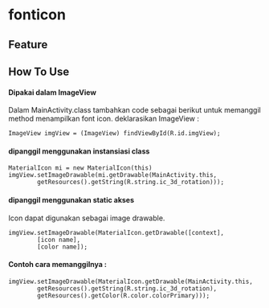 # fonticon

## Feature

## How To Use

#### Dipakai dalam ImageView
Dalam MainActivity.class tambahkan code sebagai berikut untuk memanggil method menampilkan font icon.
deklarasikan ImageView :

```
ImageView imgView = (ImageView) findViewById(R.id.imgView);
```
#### dipanggil menggunakan instansiasi class
```
MaterialIcon mi = new MaterialIcon(this)
imgView.setImageDrawable(mi.getDrawable(MainActivity.this,
        getResources().getString(R.string.ic_3d_rotation)));
```

#### dipanggil menggunakan static akses
Icon dapat digunakan sebagai image drawable.
```
imgView.setImageDrawable(MaterialIcon.getDrawable([context],
        [icon name],
        [color name]);
```
#### Contoh cara memanggilnya :

```
imgView.setImageDrawable(MaterialIcon.getDrawable(MainActivity.this,
        getResources().getString(R.string.ic_3d_rotation),
        getResources().getColor(R.color.colorPrimary)));
```

